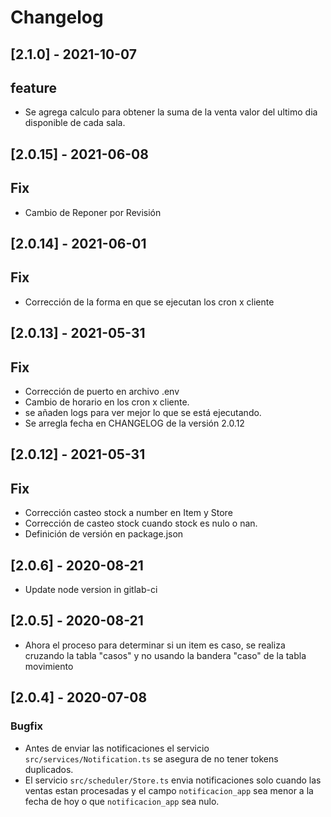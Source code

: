 # Changelog

## [2.1.0] - 2021-10-07
## feature
- Se agrega calculo para obtener la suma de la venta valor del ultimo dia disponible de cada sala.

## [2.0.15] - 2021-06-08

## Fix

- Cambio de Reponer por Revisión

## [2.0.14] - 2021-06-01

## Fix

- Corrección de la forma en que se ejecutan los cron x cliente

## [2.0.13] - 2021-05-31

## Fix

- Corrección de puerto en archivo .env
- Cambio de horario en los cron x cliente.
- se añaden logs para ver mejor lo que se está ejecutando.
- Se arregla fecha en CHANGELOG de la versión 2.0.12

## [2.0.12] - 2021-05-31

## Fix

- Corrección casteo stock a number en Item y Store
- Corrección de casteo stock cuando stock es nulo o nan.
- Definición de versión en package.json

## [2.0.6] - 2020-08-21

- Update node version in gitlab-ci

## [2.0.5] - 2020-08-21

- Ahora el proceso para determinar si un item es caso, se realiza cruzando la tabla "casos" y no usando la bandera "caso" de la
  tabla movimiento

## [2.0.4] - 2020-07-08

### Bugfix

- Antes de enviar las notificaciones el servicio `src/services/Notification.ts` se asegura de no tener tokens duplicados.
- El servicio `src/scheduler/Store.ts` envia notificaciones solo cuando las ventas estan procesadas y el campo `notificacion_app` sea menor a la fecha de hoy o que `notificacion_app` sea nulo.
